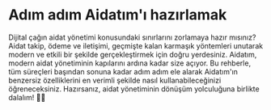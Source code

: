 # Adım adım Aidatım'ı hazırlamak

Dijital çağın aidat yönetimi konusundaki sınırlarını zorlamaya hazır mısınız? Aidat takip, ödeme ve iletişimi, geçmişte kalan karmaşık yöntemleri unutarak modern ve etkili bir şekilde gerçekleştirmek için doğru yerdesiniz. Aidatım, modern aidat yönetiminin kapılarını ardına kadar size açıyor. Bu rehberle, tüm süreçleri başından sonuna kadar adım adım ele alarak Aidatım'ın benzersiz özelliklerini en verimli şekilde nasıl kullanabileceğinizi öğreneceksiniz. Hazırsanız, aidat yönetiminin dönüşüm yolculuğuna birlikte dalalım! 🌊🤿&#x20;
